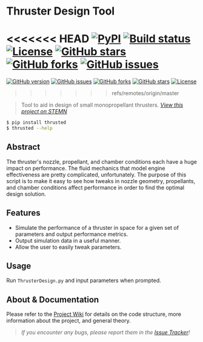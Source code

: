 # Thruster Design Tool
<<<<<<< HEAD
[![PyPI](https://img.shields.io/pypi/v/thrusted.svg?style=flat-square)](https://pypi.python.org/pypi/thrusted)
[![Build status](https://img.shields.io/travis/runphilrun/ThrusterDesign.svg?style=flat-square)](https://travis-ci.org/runphilrun/ThrusterDesign)
[![License](https://img.shields.io/github/license/runphilrun/ThrusterDesign.svg?style=flat-square)](https://github.com/runphilrun/ThrusterDesign/blob/master/LICENSE.md)
[![GitHub stars](https://img.shields.io/github/stars/runphilrun/ThrusterDesign.svg?style=flat-square)](https://github.com/runphilrun/ThrusterDesign/stargazers)
[![GitHub forks](https://img.shields.io/github/forks/runphilrun/ThrusterDesign.svg?style=flat-square)](https://github.com/runphilrun/ThrusterDesign/network)
[![GitHub issues](https://img.shields.io/github/issues/runphilrun/ThrusterDesign.svg?style=flat-square)](https://github.com/runphilrun/ThrusterDesign/issues)
=======
[![GitHub version](https://badge.fury.io/gh/runphilrun%2FThrusterDesign.svg)](https://badge.fury.io/gh/runphilrun%2FThrusterDesign)
[![GitHub issues](https://img.shields.io/github/issues/runphilrun/ThrusterDesign.svg)](https://github.com/runphilrun/ThrusterDesign/issues)
[![GitHub forks](https://img.shields.io/github/forks/runphilrun/ThrusterDesign.svg)](https://github.com/runphilrun/ThrusterDesign/network)
[![GitHub stars](https://img.shields.io/github/stars/runphilrun/ThrusterDesign.svg)](https://github.com/runphilrun/ThrusterDesign/stargazers)
[![License](https://img.shields.io/github/license/runphilrun/ThrusterDesign.svg?style=flat-square)](https://github.com/runphilrun/ThrusterDesign/blob/master/LICENSE.md)
>>>>>>> refs/remotes/origin/master

> Tool to aid in design of small monopropellant thrusters. *[View this project on STEMN](http://stemn.com/projects/thruster-design-tool)*

```bash
$ pip install thrusted
$ thrusted --help
```

## Abstract
The thruster's nozzle, propellant, and chamber conditions each have a huge impact on performance. The fluid mechanics that model engine effectiveness are pretty complicated, unfortunately. The purpose of this script is to make it easy to see how tweaks in nozzle geometry, propellants, and chamber conditions affect performance in order to find the optimal design solution.

## Features
* Simulate the performance of a thruster in space for a given set of parameters and output performance metrics.
* Output simulation data in a useful manner.
* Allow the user to easily tweak parameters.

## Usage
Run `ThrusterDesign.py` and input parameters when prompted.

## About & Documentation
Please refer to the [Project Wiki](https://github.com/runphilrun/ThrusterDesign/wiki) for details on the code structure, more information about the project, and general theory.

> *If you encounter any bugs, please report them in the [Issue Tracker](https://github.com/runphilrun/ThrusterDesign/issues)!*
